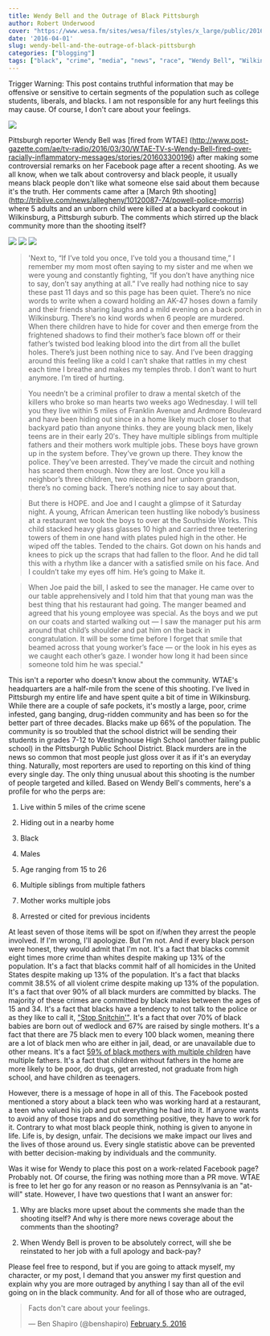```yaml
---
title: Wendy Bell and the Outrage of Black Pittsburgh
author: Robert Underwood
cover: "https://www.wesa.fm/sites/wesa/files/styles/x_large/public/201606/wendy_bell_0.jpg"
date: '2016-04-01'
slug: wendy-bell-and-the-outrage-of-black-pittsburgh
categories: ["blogging"]
tags: ["black", "crime", "media", "news", "race", "Wendy Bell", "Wilkinsburg"]
---
```


Trigger Warning: This post contains truthful information that may be offensive or sensitive to certain segments of the population such as college students, liberals, and blacks.  I am not responsible for any hurt feelings this may cause.  Of course, I don't care about your feelings.

![](https://www.wesa.fm/sites/wesa/files/styles/x_large/public/201606/wendy_bell_0.jpg)

Pittsburgh reporter Wendy Bell was [fired from WTAE] (http://www.post-gazette.com/ae/tv-radio/2016/03/30/WTAE-TV-s-Wendy-Bell-fired-over-racially-inflammatory-messages/stories/201603300196) after making some controversial remarks on her Facebook page after a recent shooting.  As we all know, when we talk about controversy and black people, it usually means black people don't like what someone else said about them because it's the truth.  Her comments came after a [March 9th shooting] (http://triblive.com/news/allegheny/10120087-74/powell-police-morris) where 5 adults and an unborn child were killed at a backyard cookout in Wilkinsburg, a Pittsburgh suburb.  The comments which stirred up the black community more than the shooting itself?

![](/img/wendy1.jpg)
![](/img/wendy2.jpg)
![](/img/wendy3.jpg)

>'Next to, “If I’ve told you once, I’ve told you a thousand time,” I remember my mom most often saying to my sister and me when we were  young and constantly fighting, “If you don’t have anything nice to say, don’t say anything at all.” I’ve really had nothing nice to say these past 11 days and so this page has been quiet. There’s no nice words to write when a coward holding an AK-47 hoses down a family and their friends sharing laughs and a mild evening on a back porch in Wilkinsburg. There’s no kind words when 6 people are murdered. When there children have to hide for cover and then emerge from the frightened shadows to find their mother’s face blown off or their father’s twisted bod leaking blood into the dirt from all the bullet holes. There’s just been nothing nice to say. And I’ve been dragging around this feeling like a cold I can’t shake that rattles in my chest each time I breathe and makes my temples throb. I don’t want to hurt anymore. I’m tired of hurting.

> You needn’t be a criminal profiler to draw a mental sketch of the killers who broke so man hearts two weeks ago Wednesday. I will tell you they live within 5 miles of Franklin Avenue and Ardmore Boulevard and have been hiding out since in a home likely much closer to that backyard patio than anyone thinks. they are young black men, likely teens are in their early 20′s. They have multiple siblings from multiple fathers and their mothers work multiple jobs. These boys have grown up in the system before. They’ve grown up there. They know the police. They’ve been arrested. They’ve made the circuit and nothing has scared them enough. Now they are lost. Once you kill a neighbor’s three children, two nieces and her unborn grandson, there’s no coming back. There’s nothing nice to say about that.

> But there is HOPE. and Joe and I caught a glimpse of it Saturday night. A young, African American teen hustling like nobody’s business at a restaurant we took the boys to over at the Southside Works. This child stacked heavy glass glasses 10 high and carried three teetering towers of them in one hand with plates puled high in the other. He wiped off the tables. Tended to the chairs. Got down on his hands and knees to pick up the scraps that had fallen to the floor. And he did tall this with a rhythm like a dancer with a satisfied smile on his face. And I couldn’t take my eyes off him. He’s going to Make it.

> When Joe paid the bill, I asked to see the manager. He came over to our table apprehensively and I told him that that young man was the best thing that his restaurant had going. The manger beamed and agreed that his young employee was special. As the boys and we put on our coats and started walking out — I saw the manager put his arm around that child’s shoulder and pat him on the back in congratulation. It will be some time before I forget that smile that beamed across that young worker’s face — or the look in his eyes as we caught each other’s gaze. I wonder how long it had been since someone told him he was special."

This isn't a reporter who doesn't know about the community.  WTAE's headquarters are a half-mile from the scene of this shooting.  I've lived in Pittsburgh my entire life and have spent quite a bit of time in Wilkinsburg.  While there are a couple of safe pockets, it's mostly a large, poor, crime infested, gang banging, drug-ridden community and has been so for the better part of three decades.  Blacks make up 66% of the population.  The community is so troubled that the school district will be sending their students in grades 7-12 to Westinghouse High School (another failing public school) in the Pittsburgh Public School District.  Black murders are in the news so common that most people just gloss over it as if it's an everyday thing.  Naturally, most reporters are used to reporting on this kind of thing every single day.  The only thing unusual about this shooting is the number of people targeted and killed.
Based on Wendy Bell's comments, here's a profile for who the perps are:

1. Live within 5 miles of the crime scene

2. Hiding out in a nearby home

3. Black

4. Males

5. Age ranging from 15 to 26

6. Multiple siblings from multiple fathers

7. Mother works multiple jobs

8. Arrested or cited for previous incidents

At least seven of those items will be spot on if/when they arrest the people involved.  If I'm wrong, I'll apologize.  But I'm not.  And if every black person were honest, they would admit that I'm not.  It's a fact that blacks commit eight times more crime than whites despite making up 13% of the population.  It's a fact that blacks commit half of all homicides in the United States despite making up 13% of the population.  It's a fact that blacks commit 38.5% of all violent crime despite making up 13% of the population.  It's a fact that over 90% of all black murders are committed by blacks.  The majority of these crimes are committed by black males between the ages of 15 and 34.  It's a fact that blacks have a tendency to not talk to the police or as they like to call it, ["Stop Snitchin'"](http://www.cbsnews.com/news/stop-snitchin/).  It's a fact that over 70% of black babies are born out of wedlock and 67% are raised by single mothers.  It's a fact that there are 75 black men to every 100 black women, meaning there are a lot of black men who are either in jail, dead, or are unavailable due to other means.  It's a fact [59% of black mothers with multiple children](http://www.nbcnews.com/id/42364656/ns/health-childrens_health/t/us-moms-have-kids-multiple-dads-study-says/#.Vv7fnvUrJhE) have multiple fathers.  It's a fact that children without fathers in the home are more likely to be poor, do drugs, get arrested, not graduate from high school, and have children as teenagers.

However, there is a message of hope in all of this.  The Facebook posted mentioned a story about a black teen who was working hard at a restaurant, a teen who valued his job and put everything he had into it.  If anyone wants to avoid any of those traps and do something positive, they have to work for it.  Contrary to what most black people think, nothing is given to anyone in life.  Life is, by design, unfair.  The decisions we make impact our lives and the lives of those around us.  Every single statistic above can be prevented with better decision-making by individuals and the community.

Was it wise for Wendy to place this post on a work-related Facebook page?  Probably not.  Of course, the firing was nothing more than a PR move.  WTAE is free to let her go for any reason or no reason as Pennsylvania is an "at-will" state.  However, I have two questions that I want an answer for:

1.  Why are blacks more upset about the comments she made than the shooting itself?  And why is there more news coverage about the comments than the shooting?

2.  When Wendy Bell is proven to be absolutely correct, will she be reinstated to her job with a full apology and back-pay?

Please feel free to respond, but if you are going to attack myself, my character, or my post, I demand that you answer my first question and explain why you are more outraged by anything I say than all of the evil going on in the black community.  And for all of those who are outraged,

<blockquote class="twitter-tweet" data-lang="en"><p lang="en" dir="ltr">Facts don&#39;t care about your feelings.</p>&mdash; Ben Shapiro (@benshapiro) <a href="https://twitter.com/benshapiro/status/695638866993115136?ref_src=twsrc%5Etfw">February 5, 2016</a></blockquote>
<script async src="https://platform.twitter.com/widgets.js" charset="utf-8"></script>
